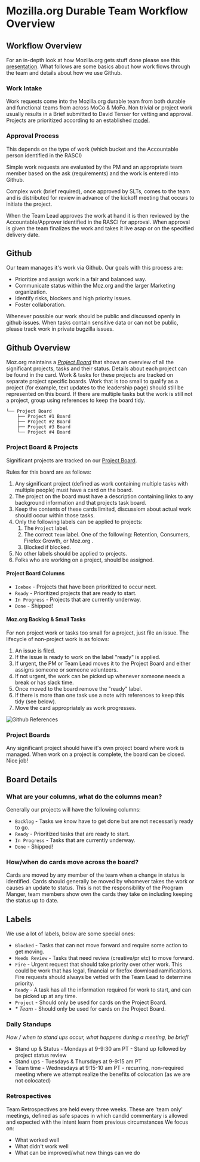 # Mozilla.org Durable Team Workflow Overview

## Workflow Overview

For an in-depth look at how Mozilla.org gets stuff done please see this [presentation](https://docs.google.com/presentation/d/1p4PLfoEZW8OVoBT1ZBVu4NOOz6WUeqySpnWaeNrAVTQ/edit#slide=id.g2b28aa21b3_2_585). What follows are some basics about how work flows through the team and details about
how we use Github.

### Work Intake

Work requests come into the Mozilla.org durable team from both durable and functional teams from across MoCo & MoFo. Non trivial or project work usually results in a Brief submitted to David Tenser for vetting and approval. Projects are prioritized according to an established [model](https://docs.google.com/presentation/d/1MnxtGiPuYZ1KxFY-KM-NQh7VFlaysJp7gB4rBkJyFXo/edit). 



### Approval Process

This depends on the type of work (which bucket and the Accountable person identified in the RASCI)

Simple work requests are evaluated by the PM and an appropriate team member based on the ask (requirements) and the work is entered into Github.

Complex work (brief required), once approved by SLTs, comes to the team and is distributed for review in advance of the kickoff meeting that occurs to initiate the project.

When the Team Lead approves the work at hand it is then reviewed by the Accountable/Approver identified in the RASCI for approval.  When approval is given the team finalizes the work and takes it live asap or on the specified delivery date.


## Github

Our team manages it's work via Github. Our goals with this process are:

- Prioritize and assign work in a fair and balanced way.
- Communicate status within the Moz.org and the larger Marketing organization.
- Identify risks, blockers and high priority issues.
- Foster collaboration.

Whenever possible our work should be public and discussed openly in github issues. When tasks contain sensitive data
or can not be public, please track work in private bugzilla issues.


## Github Overview

Moz.org maintains a *[Project Board](https://github.com/mozilla/bedrock/projects/3)* that shows an overview of all the significant projects, tasks and their status. Details about each project can be found in the card. Work & tasks for these projects are tracked on separate project specific boards. Work that is too small to qualify as a project (for example, text updates to the leadership page) should still be represented on this board. If there are multiple tasks but the work is still not a project, group using references to keep the board tidy.

```
└── Project Board
    ├── Project #1 Board
    ├── Project #2 Board
    ├── Project #3 Board
    └── Project #4 Board
```



### Project Board & Projects

Significant projects are tracked on our [Project Board](https://github.com/mozilla/bedrock/projects/3).

Rules for this board are as follows:

1. Any significant project (defined as work containing multiple tasks with multiple people) must have a card on the board.
1. The project on the board must have a description containing links to any background information and that projects task board. 
1. Keep the contents of these cards limited, discussiom about actual work should occur within those tasks.
1. Only the following labels can be applied to projects:
      1. The `Project` label.
      2. The correct `Team` label. One of the following: Retention, Consumers, Firefox Growth, or Moz.org . 
      3. Blocked if blocked.
1. No other labels should be applied to projects.
1. Folks who are working on a project, should be assigned.

#### Project Board Columns

- `Icebox` - Projects that have been prioritized to occur next.
- `Ready` - Prioritized projects that are ready to start.
- `In Progress` - Projects that are currently underway.
- `Done` - Shipped!

#### Moz.org Backlog & Small Tasks

For non project work or tasks too small for a project, just file an issue. The lifecycle of non-project work is as folows:

1. An issue is filed.
1. If the issue is ready to work on the label "ready" is applied.
1. If urgent, the PM or Team Lead moves it to the Project Board and either assigns someone or someone volunteers.
1. If not urgent, the work can be picked up whenever someone needs a break or has slack time.
1. Once moved to the board remove the "ready" label. 
1. If there is more than one task use a note with references to keep this tidy (see below).
1. Move the card appropriately as work progresses.

![Github References](/mozdotorgdurable/references.png)

### Project Boards

Any significant project should have it's own project board where work is managed. When work on a project is complete, the board can be closed. Nice job!

## Board Details

### What are your columns, what do the columns mean?

Generally our projects will have the following columns:

- `Backlog` - Tasks we know have to get done but are not necessarily ready to go.
- `Ready` - Prioritized tasks that are ready to start.
- `In Progress` - Tasks that are currently underway.
- `Done` - Shipped!

### How/when do cards move across the board?

Cards are moved by any member of the team when a change in status is identified. Cards should generally be moved by whomever takes the work or causes an update to status. This is not the responsibility of the Program Manger, team members show own the cards they take on including keeping the status up to date.

## Labels

We use a lot of labels, below are some special ones:

- `Blocked` - Tasks that can not move forward and require some action to get moving. 
- `Needs Review` - Tasks that need review (creative/pr etc) to move forward. 
- `Fire` -  Urgent request that should take priority over other work. This could be work that has legal, financial or firefox download ramifications. Fire requests should always be vetted with the Team Lead to determine priority.
- `Ready` - A task has all the information required for work to start, and can be picked up at any time.
- `Project` - Should only be used for cards on the Project Board.
- _* Team_ -  Should only be used for cards on the Project Board.


### Daily Standups

*How / when to stand ups occur, what happens during a meeting, be brief!*

* Stand up & Status - Mondays at 9-9:30 am PT - Stand up followed by project status review 
* Stand ups - Tuesdays & Thursdays at 9-9:15 am PT
* Team time - Wednesdays at 9:15-10 am PT - recurring, non-required meeting where we attempt realize the benefits of colocation (as we are not colocated)


### Retrospectives

Team Retrospectives are held every three weeks. These are 'team only' meetings, defined as safe spaces in which candid commentary is allowed and expected with the intent learn from previous circumstances
We focus on: 
* What worked well
* What didn't work well
* What can be improved/what new things can we do
